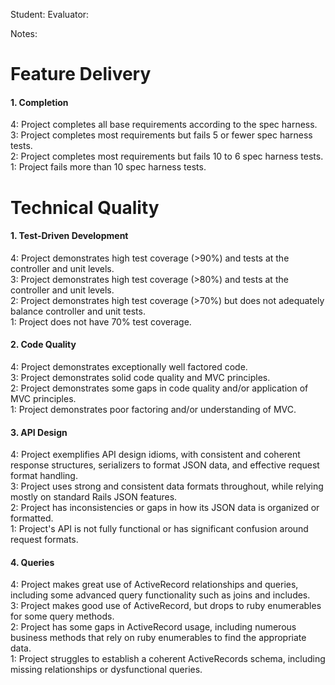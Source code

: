 Student:
Evaluator:

Notes:

# Feature Delivery

#### 1. Completion

4: Project completes all base requirements according to the spec harness.  
3: Project completes most requirements but fails 5 or fewer spec harness tests.  
2: Project completes most requirements but fails 10 to 6 spec harness tests.  
1: Project fails more than 10 spec harness tests.  

# Technical Quality

#### 1. Test-Driven Development

4: Project demonstrates high test coverage (>90%) and tests at the controller and unit levels.  
3: Project demonstrates high test coverage (>80%) and tests at the controller and unit levels.  
2: Project demonstrates high test coverage (>70%) but does not adequately balance controller and unit tests.  
1: Project does not have 70% test coverage.  

#### 2. Code Quality

4: Project demonstrates exceptionally well factored code.  
3: Project demonstrates solid code quality and MVC principles.  
2: Project demonstrates some gaps in code quality and/or application of MVC principles.  
1: Project demonstrates poor factoring and/or understanding of MVC.  

#### 3. API Design

4: Project exemplifies API design idioms, with consistent and coherent response structures, serializers to format JSON data, and effective request format handling.  
3: Project uses strong and consistent data formats throughout, while relying mostly on standard Rails JSON features.  
2: Project has inconsistencies or gaps in how its JSON data is organized or formatted.  
1: Project's API is not fully functional or has significant confusion around request formats.  

#### 4. Queries

4: Project makes great use of ActiveRecord relationships and queries, including some advanced query functionality such as joins and includes.  
3: Project makes good use of ActiveRecord, but drops to ruby enumerables for some query methods.  
2: Project has some gaps in ActiveRecord usage, including numerous business methods that rely on ruby enumerables to find the appropriate data.  
1: Project struggles to establish a coherent ActiveRecords schema, including missing relationships or dysfunctional queries.  
